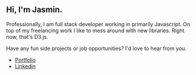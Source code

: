 ## Hi, I'm Jasmin.

Professionally, I am full stack developer working in primarily Javascript. On top of my freelancing work I like to mess around with new libraries. Right now, that's D3.js.

Have any fun side projects or job opportunities? I'd love to hear from you.

- [Portfolio](http://jasminsoltani.com)
- [Linkedin](http://linkedin.com/jasminsoltani)

<!--
**jassol/jassol** is a ✨ _special_ ✨ repository because its `README.md` (this file) appears on your GitHub profile.

Here are some ideas to get you started:

- 🔭 I’m currently working on ...
- 🌱 I’m currently learning ...
- 👯 I’m looking to collaborate on ...
- 🤔 I’m looking for help with ...
- 💬 Ask me about ...
- 📫 How to reach me: ...
- 😄 Pronouns: ...
- ⚡ Fun fact: ...
-->
